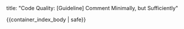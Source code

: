 <frontmatter>
title: "Code Quality: [Guideline] Comment Minimally, but Sufficiently"
</frontmatter>

{{container_index_body | safe}}
